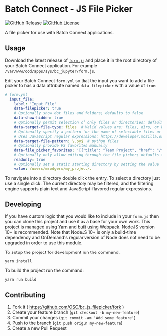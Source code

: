 # Batch Connect - JS File Picker

![GitHub Release](https://img.shields.io/github/release/osc/bc_js_filepicker.svg)
[![GitHub License](https://img.shields.io/badge/license-MIT-green.svg)](https://opensource.org/licenses/MIT)

A file picker for use with Batch Connect applications.

## Usage ##

Download the latest release of [`form.js`](https://github.com/OSC/bc_js_filepicker/releases/latest) and place it in the root directory of your Batch Connect application. For example `/var/www/ood/apps/sys/bc_jupyter/form.js`.

Edit your Batch Connect `form.yml` so that the input you want to add a file picker to has a data attribute named `data-filepicker` with a value of `true`:

```yaml
# form.yml
  input_file:
    label: 'Input File'
    data-filepicker: true
    # Optionally show dot files and folders; defaults to false
    data-show-hidden: true
    # Optionally permit selection of only files or directories; defaults to both
    data-target-file-type: files  # Valid values are: files, dirs, or both
    # Optionally specify a pattern for the name of selectable files or directories; defaults to matching anything
    # Uses JavaScript regular expressions: https://developer.mozilla.org/en-US/docs/Web/JavaScript/Reference/Global_Objects/RegExp
    data-target-file-pattern: \.py$  # python files
    # Optionally provide FS favorites manually
    data-file_picker_favorites: '[{"title": "Team Project", "href": "/fs/project/PZS0714"}]'
    # Optionally only allow editing through the file picker; defaults to false
    readonly: true
    # Optionally set a static starting directory by setting the value
    value: /users/mrodgers/my_project/.
```

To navigate into a directory double click the entry. To select a directory just use a single click. The current directory may be filtered, and the filtering engine supports plain text and JavaScript-flavored regular expressions.

## Developing ##

If you have custom logic that you would like to include in your `form.js` then you can clone this project and use it as a base for your own work. This project is managed using [Yarn](https://yarnpkg.com/) and built using [Webpack](https://webpack.js.org/). NodeJS version 10+ is recommended. Note that NodeJS 10+ is only a build-time dependency and OnDemand's regular version of Node does not need to be upgraded in order to use this module.

To setup the project for development run the command:

`yarn install`

To build the project run the command:

`yarn run build`

## Contributing

1. Fork it ( https://github.com/OSC/bc_js_filepicker/fork )
2. Create your feature branch (`git checkout -b my-new-feature`)
3. Commit your changes (`git commit -am 'Add some feature'`)
4. Push to the branch (`git push origin my-new-feature`)
5. Create a new Pull Request
